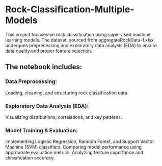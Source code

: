 # Rock-Classification-Multiple-Models

This project focuses on rock classification using supervised machine learning models. The dataset, sourced from aggregateRockData-1.xlsx, undergoes preprocessing and exploratory data analysis (EDA) to ensure data quality and proper feature selection.

## The notebook includes:

### Data Preprocessing: 
Loading, cleaning, and structuring rock classification data.
### Exploratory Data Analysis (EDA): 
Visualizing distributions, correlations, and key patterns.
### Model Training & Evaluation:
Implementing Logistic Regression, Random Forest, and Support Vector Machine (SVM) classifiers.
Comparing model performance using appropriate evaluation metrics.
Analyzing feature importance and classification accuracy.
